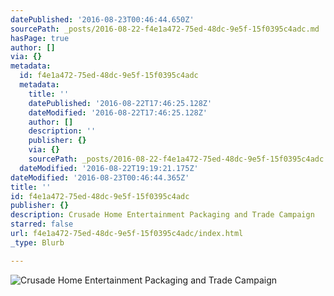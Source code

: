 ```yaml
---
datePublished: '2016-08-23T00:46:44.650Z'
sourcePath: _posts/2016-08-22-f4e1a472-75ed-48dc-9e5f-15f0395c4adc.md
hasPage: true
author: []
via: {}
metadata:
  id: f4e1a472-75ed-48dc-9e5f-15f0395c4adc
  metadata:
    title: ''
    datePublished: '2016-08-22T17:46:25.128Z'
    dateModified: '2016-08-22T17:46:25.128Z'
    author: []
    description: ''
    publisher: {}
    via: {}
    sourcePath: _posts/2016-08-22-f4e1a472-75ed-48dc-9e5f-15f0395c4adc.md
  dateModified: '2016-08-22T19:19:21.175Z'
dateModified: '2016-08-23T00:46:44.365Z'
title: ''
id: f4e1a472-75ed-48dc-9e5f-15f0395c4adc
publisher: {}
description: Crusade Home Entertainment Packaging and Trade Campaign
starred: false
url: f4e1a472-75ed-48dc-9e5f-15f0395c4adc/index.html
_type: Blurb

---
```

![Crusade Home Entertainment Packaging and Trade Campaign](https://the-grid-user-content.s3-us-west-2.amazonaws.com/3e0e7b1f-6707-45cc-a958-dbf368e32d50.jpg)